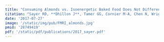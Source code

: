 ```yaml
---
title: "Consuming Almonds vs. Isoenergetic Baked Food Does Not Differentially Influence Postprandial Appetite or Neural Reward Responses to Visual Food Stimuli"
citation: "Sayer RD, **Dhillon J**, Tamer GG, Cornier M-A, Chen N, Wright AJ, Campbell WW, Mattes RD. *Nutrients*. 2017."
date: '2017-07-27'
image: '/static/img/pub/FMRI_almonds.jpg'
pmid: '28749419'
pdf: '/static/pdf/publications/2017_sayer.pdf'
---
```

